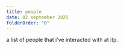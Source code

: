 ```yaml
---
title: people
date: 02 september 2025
folderOrder: "0"
---
```

a list of people that i've interacted with at itp. 